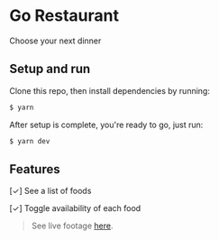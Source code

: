 # **Go Restaurant**
Choose your next dinner

## Setup and run
Clone this repo, then install dependencies by running:
```bash
$ yarn
```
After setup is complete, you're ready to go, just run:
```bash
$ yarn dev
```

## Features

[✓] See a list of foods

[✓] Toggle availability of each food

> See live footage [here](#).
